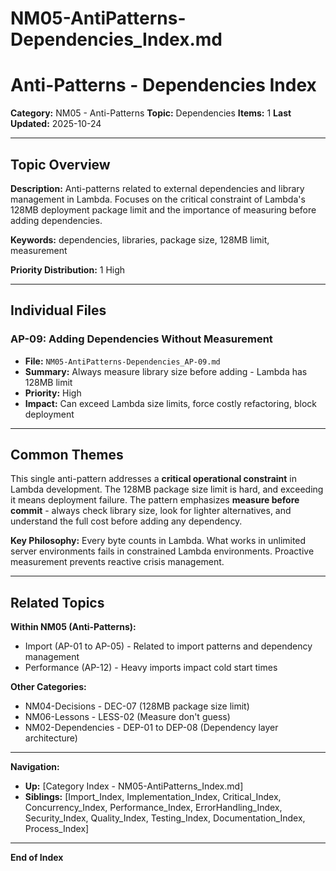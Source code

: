 # NM05-AntiPatterns-Dependencies_Index.md

# Anti-Patterns - Dependencies Index

**Category:** NM05 - Anti-Patterns
**Topic:** Dependencies
**Items:** 1
**Last Updated:** 2025-10-24

---

## Topic Overview

**Description:** Anti-patterns related to external dependencies and library management in Lambda. Focuses on the critical constraint of Lambda's 128MB deployment package limit and the importance of measuring before adding dependencies.

**Keywords:** dependencies, libraries, package size, 128MB limit, measurement

**Priority Distribution:** 1 High

---

## Individual Files

### AP-09: Adding Dependencies Without Measurement
- **File:** `NM05-AntiPatterns-Dependencies_AP-09.md`
- **Summary:** Always measure library size before adding - Lambda has 128MB limit
- **Priority:** High
- **Impact:** Can exceed Lambda size limits, force costly refactoring, block deployment

---

## Common Themes

This single anti-pattern addresses a **critical operational constraint** in Lambda development. The 128MB package size limit is hard, and exceeding it means deployment failure. The pattern emphasizes **measure before commit** - always check library size, look for lighter alternatives, and understand the full cost before adding any dependency.

**Key Philosophy:** Every byte counts in Lambda. What works in unlimited server environments fails in constrained Lambda environments. Proactive measurement prevents reactive crisis management.

---

## Related Topics

**Within NM05 (Anti-Patterns):**
- Import (AP-01 to AP-05) - Related to import patterns and dependency management
- Performance (AP-12) - Heavy imports impact cold start times

**Other Categories:**
- NM04-Decisions - DEC-07 (128MB package size limit)
- NM06-Lessons - LESS-02 (Measure don't guess)
- NM02-Dependencies - DEP-01 to DEP-08 (Dependency layer architecture)

---

**Navigation:**
- **Up:** [Category Index - NM05-AntiPatterns_Index.md]
- **Siblings:** [Import_Index, Implementation_Index, Critical_Index, Concurrency_Index, Performance_Index, ErrorHandling_Index, Security_Index, Quality_Index, Testing_Index, Documentation_Index, Process_Index]

---

**End of Index**
